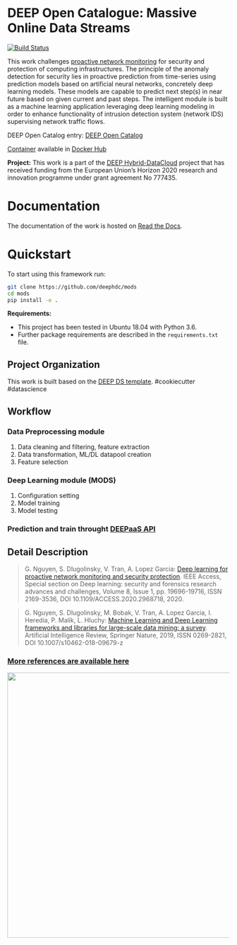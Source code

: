 DEEP Open Catalogue: Massive Online Data Streams
==============================

[![Build Status](https://jenkins.indigo-datacloud.eu/buildStatus/icon?job=Pipeline-as-code/DEEP-OC-org/mods/master)](https://jenkins.indigo-datacloud.eu/job/Pipeline-as-code/job/DEEP-OC-org/job/mods/job/master/)

This work challenges [proactive network monitoring](https://doi.org/10.1109/ACCESS.2020.2968718) for security and protection of computing infrastructures. The principle of the anomaly detection for security lies in proactive prediction from time-series using prediction models based on artificial neural networks, concretely deep learning models. These models are capable to predict next step(s) in near future based on given current and past steps. The intelligent module is built as a machine learning application leveraging deep learning modeling in order to enhance functionality of intrusion detection system (network IDS) supervising network traffic flows.

DEEP Open Catalog entry: [DEEP Open Catalog](https://marketplace.deep-hybrid-datacloud.eu/modules/deep-oc-mods.html)

[Container](https://github.com/deephdc/DEEP-OC-mods) available in [Docker Hub](https://hub.docker.com/r/deephdc/deep-oc-mods) 

**Project:** 
This work is a part of the [DEEP Hybrid-DataCloud](https://deep-hybrid-datacloud.eu/) project that has received funding from the European Union’s Horizon 2020 research and innovation programme under grant agreement No 777435.

# Documentation

The documentation of the work is hosted on [Read the Docs](https://docs.deep-hybrid-datacloud.eu/en/latest/).

# Quickstart

To start using this framework run:

```bash
git clone https://github.com/deephdc/mods
cd mods
pip install -e .
```

**Requirements:**
 - This project has been tested in Ubuntu 18.04 with Python 3.6. 
 - Further package requirements are described in the `requirements.txt` file.


Project Organization
------------
<p>This work is built based on the <a target="_blank" href="https://github.com/indigo-dc/cookiecutter-data-science">DEEP DS template</a>. #cookiecutter #datascience</p>

## Workflow
### Data Preprocessing module
1. Data cleaning and filtering, feature extraction
2. Data transformation, ML/DL datapool creation 
3. Feature selection

### Deep Learning module (MODS)
1. Configuration setting 
2. Model training
3. Model testing

### Prediction and train throught [DEEPaaS API](https://github.com/indigo-dc/DEEPaaS)


Detail Description
------------

> G. Nguyen, S. Dlugolinsky, V. Tran, A. Lopez Garcia: 
> [Deep learning for proactive network monitoring and security protection](https://doi.org/10.1109/ACCESS.2020.2968718). 
> IEEE Access, Special section on Deep learning: security and forensics research advances and challenges, 
> Volume 8, Issue 1, pp. 19696-19716, ISSN 2169-3536, DOI 10.1109/ACCESS.2020.2968718, 2020. 

> G. Nguyen, S. Dlugolinsky, M. Bobak, V. Tran, A. Lopez Garcia, I. Heredia, P. Malik, L. Hluchy: 
> [Machine Learning and Deep Learning frameworks and libraries for large-scale data mining: a survey](https://doi.org/10.1007/s10462-018-09679-z). 
> Artificial Intelligence Review, Springer Nature, 2019, ISSN 0269-2821, DOI 10.1007/s10462-018-09679-z

### [More references are available here](https://github.com/deephdc/mods/tree/master/references)


<img src="https://deep-hybrid-datacloud.eu/wp-content/uploads/sites/2/2018/04/datastreams.jpeg" width="600">
